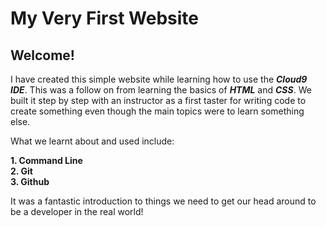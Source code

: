 # My Very First Website

## Welcome!

I have created this simple website while learning how to use the **_Cloud9 IDE_**. 
This was a follow on from learning the basics of **_HTML_** and **_CSS_**. We built it step 
by step with an instructor as a first taster for writing code to create something 
even though the main topics were to learn something else.

What we learnt about and used include:

**1. Command Line** <br>
**2. Git** <br>
**3. Github**

It was a fantastic introduction to things we need to get our head around to be a developer in the real world!

